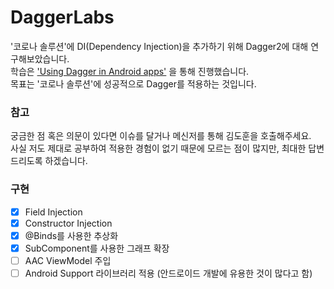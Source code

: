# DaggerLabs
'코로나 솔루션'에 DI(Dependency Injection)을 추가하기 위해 Dagger2에 대해 연구해보았습니다.  
학습은 ['Using Dagger in Android apps'](https://developer.android.com/training/dependency-injection/dagger-android) 을 통해 진행했습니다.  
목표는 '코로나 솔루션'에 성공적으로 Dagger를 적용하는 것입니다.  

### 참고
궁금한 점 혹은 의문이 있다면 이슈를 달거나 메신저를 통해 김도훈을 호출해주세요.  
사실 저도 제대로 공부하여 적용한 경험이 없기 때문에 모르는 점이 많지만, 최대한 답변드리도록 하겠습니다.  

### 구현
- [X] Field Injection
- [X] Constructor Injection
- [X] @Binds를 사용한 추상화
- [X] SubComponent를 사용한 그래프 확장
- [ ] AAC ViewModel 주입
- [ ] Android Support 라이브러리 적용 (안드로이드 개발에 유용한 것이 많다고 함)
